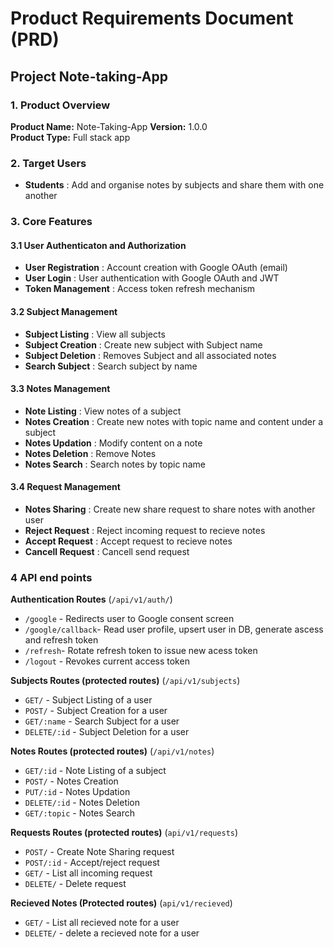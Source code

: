 # Product Requirements Document (PRD)

## Project Note-taking-App

### 1. Product Overview

**Product Name:** Note-Taking-App
**Version:** 1.0.0  
**Product Type:** Full stack app

### 2. Target Users

- **Students** : Add and organise notes by subjects and share them with one another

### 3. Core Features

#### 3.1 User Authenticaton and Authorization

- **User Registration** : Account creation with Google OAuth (email)
- **User Login** : User authentication with Google OAuth and JWT
- **Token Management** : Access token refresh mechanism

#### 3.2 Subject Management

- **Subject Listing** : View all subjects
- **Subject Creation** : Create new subject with Subject name
- **Subject Deletion** : Removes Subject and all associated notes
- **Search Subject** : Search subject by name

#### 3.3 Notes Management

- **Note Listing** : View notes of a subject
- **Notes Creation** : Create new notes with topic name and content under a subject
- **Notes Updation** : Modify content on a note
- **Notes Deletion** : Remove Notes
- **Notes Search** : Search notes by topic name

#### 3.4 Request Management

- **Notes Sharing** : Create new share request to share notes with another user
- **Reject Request** : Reject incoming request to recieve notes
- **Accept Request** : Accept request to recieve notes
- **Cancell Request** : Cancell send request

### 4 API end points

**Authentication Routes** (`/api/v1/auth/`)

- `/google` - Redirects user to Google consent screen
- `/google/callback`- Read user profile, upsert user in DB, generate ascess and refresh token
- `/refresh`- Rotate refresh token to issue new acess token
- `/logout` - Revokes current access token

**Subjects Routes (protected routes)** (`/api/v1/subjects`)

- `GET/` - Subject Listing of a user
- `POST/` - Subject Creation for a user
- `GET/:name` - Search Subject for a user
- `DELETE/:id` - Subject Deletion for a user

**Notes Routes (protected routes)** (`/api/v1/notes`)

- `GET/:id` - Note Listing of a subject
- `POST/` - Notes Creation
- `PUT/:id` - Notes Updation
- `DELETE/:id` - Notes Deletion
- `GET/:topic` - Notes Search

**Requests Routes (protected routes)** (`api/v1/requests`)

- `POST/` - Create Note Sharing request
- `POST/:id` - Accept/reject request
- `GET/` - List all incoming request
- `DELETE/` - Delete request

**Recieved Notes (Protected routes)** (`api/v1/recieved`)

- `GET/` - List all recieved note for a user
- `DELETE/` - delete a recieved note for a user
